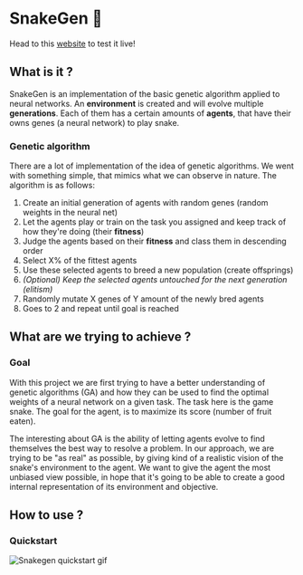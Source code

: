 # SnakeGen 🐍

Head to this [website](http://projects.victormeunier.com/snakegen/index.html) to test it live!

## What is it ?

SnakeGen is an implementation of the basic genetic algorithm applied to neural networks. An **environment** is created and will evolve multiple **generations**. Each of them has a certain amounts of **agents**, that have their owns genes (a neural network) to play snake.

### Genetic algorithm

There are a lot of implementation of the idea of genetic algorithms. We went with something simple, that mimics what we can observe in nature. The algorithm is as follows:

1. Create an initial generation of agents with random genes (random weights in the neural net)
2. Let the agents play or train on the task you assigned and keep track of how they're doing (their **fitness**)
3. Judge the agents based on their **fitness** and class them in descending order
4. Select X% of the fittest agents
5. Use these selected agents to breed a new population (create offsprings)
6. *(Optional) Keep the selected agents untouched for the next generation (elitism)*
7. Randomly mutate X genes of Y amount of the newly bred agents 
8. Goes to 2 and repeat until goal is reached


## What are we trying to achieve ?

### Goal

With this project we are first trying to have a better understanding of genetic algorithms (GA) and how they can be used to find the optimal weights of a neural network on a given task. The task here is the game snake. The goal for the agent, is to maximize its score (number of fruit eaten).

The interesting about GA is the ability of letting agents evolve to find themselves the best way to resolve a problem. In our approach, we are trying to be "as real" as possible, by giving kind of a realistic vision of the snake's environment to the agent. We want to give the agent the most unbiased view possible, in hope that it's going to be able to create a good internal representation of its environment and objective. 

## How to use ?

### Quickstart

![Snakegen quickstart gif](ressources/snakegen_quickstart.gif)
